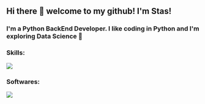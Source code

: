 ## Hi there 👋 welcome to my github! I'm Stas!

### I'm a Python BackEnd Developer. I like coding in Python and I'm exploring Data Science 🐍

### Skills:

<a href="https://skillicons.dev">
    <img src="https://skillicons.dev/icons?i=py,fastapi,django,postgres,redis,rabbitmq,docker,git,github,linux,bash,nginx" />
</a>

### Softwares:

<a href="https://skillicons.dev">
    <img src="https://skillicons.dev/icons?i=pycharm,vscode,postman" />
</a>
